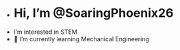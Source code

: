 - # Hi, I’m @SoaringPhoenix26
- I’m interested in STEM
- 🌱 I’m currently learning Mechanical Engineering

<!---
SoaringPhoenix26/SoaringPhoenix26 is a ✨ special ✨ repository because its `README.md` (this file) appears on your GitHub profile.
You can click the Preview link to take a look at your changes.
--->
